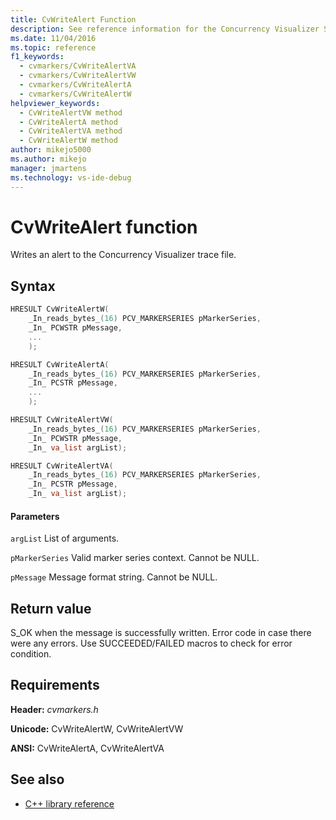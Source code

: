 ```yaml
---
title: CvWriteAlert Function
description: See reference information for the Concurrency Visualizer SDK function CvWriteAlert (C library).
ms.date: 11/04/2016
ms.topic: reference
f1_keywords: 
  - cvmarkers/CvWriteAlertVA
  - cvmarkers/CvWriteAlertVW
  - cvmarkers/CvWriteAlertA
  - cvmarkers/CvWriteAlertW
helpviewer_keywords: 
  - CvWriteAlertVW method
  - CvWriteAlertA method
  - CvWriteAlertVA method
  - CvWriteAlertW method
author: mikejo5000
ms.author: mikejo
manager: jmartens
ms.technology: vs-ide-debug
---
```

# CvWriteAlert function

Writes an alert to the Concurrency Visualizer trace file.

## Syntax

```C
HRESULT CvWriteAlertW(
    _In_reads_bytes_(16) PCV_MARKERSERIES pMarkerSeries,
    _In_ PCWSTR pMessage,
    ...
    );

HRESULT CvWriteAlertA(
    _In_reads_bytes_(16) PCV_MARKERSERIES pMarkerSeries,
    _In_ PCSTR pMessage,
    ...
    );

HRESULT CvWriteAlertVW(
    _In_reads_bytes_(16) PCV_MARKERSERIES pMarkerSeries,
    _In_ PCWSTR pMessage,
    _In_ va_list argList);

HRESULT CvWriteAlertVA(
    _In_reads_bytes_(16) PCV_MARKERSERIES pMarkerSeries,
    _In_ PCSTR pMessage,
    _In_ va_list argList);
```

#### Parameters
 `argList`
 List of arguments.

 `pMarkerSeries`
 Valid marker series context. Cannot be NULL.

 `pMessage`
 Message format string. Cannot be NULL.

## Return value
 S_OK when the message is successfully written. Error code in case there were any errors. Use SUCCEEDED/FAILED macros to check for error condition.

## Requirements
 **Header:** *cvmarkers.h*

 **Unicode:** CvWriteAlertW, CvWriteAlertVW

 **ANSI:** CvWriteAlertA, CvWriteAlertVA

## See also
- [C++ library reference](../profiling/cpp-library-reference.md)